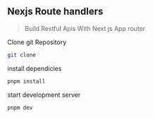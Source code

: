 ## Nexjs Route handlers

> Build Restful Apis With Next js App router

Clone git Repository

```bash
git clone
```

install dependicies

```bash
pnpm install

```

start development server

```bash
pnpm dev
```
